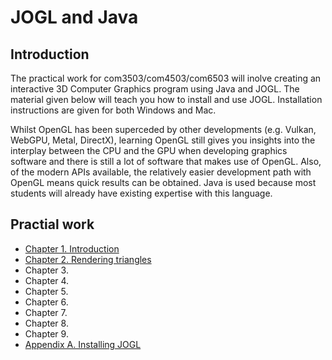 # JOGL and Java

## Introduction

The practical work for com3503/com4503/com6503 will inolve creating an interactive 3D Computer Graphics program using Java and JOGL. The material given below will teach you how to install and use JOGL. Installation instructions are given for both Windows and Mac.

Whilst OpenGL has been superceded by other developments (e.g. Vulkan, WebGPU, Metal, DirectX), learning OpenGL still gives you insights into the interplay between the CPU and the GPU when developing graphics software and there is still a lot of software that makes use of OpenGL. Also, of the modern APIs available, the relatively easier development path with OpenGL means quick results can be obtained. Java is used because most students will already have existing expertise with this language.

## Practial work

- [Chapter 1. Introduction](docs/ch1.md)
- [Chapter 2. Rendering triangles](docs/ch2.md)
- Chapter 3.
- Chapter 4.
- Chapter 5.
- Chapter 6.
- Chapter 7.
- Chapter 8.
- Chapter 9.
- [Appendix A. Installing JOGL](docs/appendixA.md)
